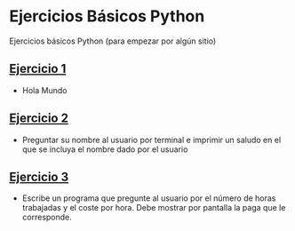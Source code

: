 # Ejercicios Básicos Python

Ejercicios básicos Python (para empezar por algún sitio)

## [Ejercicio 1](./Ejercicio-1)

- Hola Mundo

## [Ejercicio 2](./Ejercicio-2)

- Preguntar su nombre al usuario por terminal e imprimir un saludo en el que se incluya el nombre dado por el usuario

## [Ejercicio 3](./Ejercicio-3)

- Escribe un programa que pregunte al usuario por el número de horas trabajadas y el coste por hora. Debe mostrar por pantalla la paga que le corresponde. 

